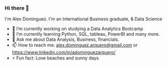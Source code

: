 ### Hi there 👋

I'm Alex Domínguez. I'm an International Business graduate,  & Data Science


- 🔭 I’m currently working on studying a Data Analytics Bootcamp
- 🌱 I’m currently learning Python, SQL, tableau, PowerBI and many more.
- 💬 Ask me about Data Analysis, Business, financials.
- 📫 How to reach me: alex.dominguez.arquero@gmail.com or https://www.linkedin.com/in/adominguezarquero/
- ⚡ Fun fact: Love beaches and sunny days
